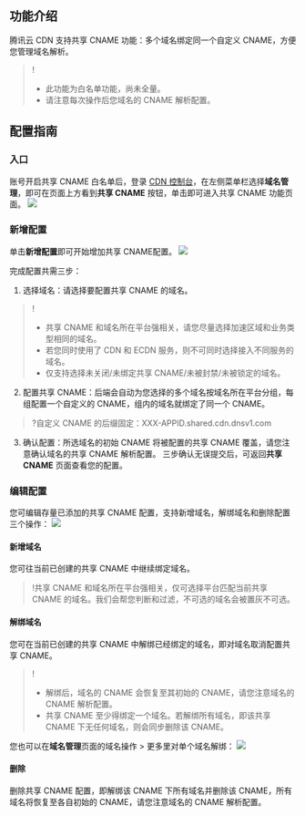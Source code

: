 

## 功能介绍

腾讯云 CDN 支持共享 CNAME 功能：多个域名绑定同一个自定义 CNAME，方便您管理域名解析。

>!
>- 此功能为白名单功能，尚未全量。
>- 请注意每次操作后您域名的 CNAME 解析配置。

## 配置指南

### 入口

账号开启共享 CNAME 白名单后，登录 [CDN 控制台](https://console.cloud.tencent.com/cdn)，在左侧菜单栏选择**域名管理**，即可在页面上方看到**共享 CNAME** 按钮，单击即可进入共享 CNAME 功能页面。
![](https://qcloudimg.tencent-cloud.cn/raw/f4cf093f0a5e28d5f59d1e0e080b73eb.png)

### 新增配置

单击**新增配置**即可开始增加共享 CNAME配置。
![](https://qcloudimg.tencent-cloud.cn/raw/c233b4b1f8c9b05193415fabfc2cb949.png)


完成配置共需三步：

1. 选择域名：请选择要配置共享 CNAME 的域名。
>!
>- 共享 CNAME 和域名所在平台强相关，请您尽量选择加速区域和业务类型相同的域名。
>- 若您同时使用了 CDN 和 ECDN 服务，则不可同时选择接入不同服务的域名。
>- 仅支持选择未关闭/未绑定共享 CNAME/未被封禁/未被锁定的域名。
2. 配置共享 CNAME：后端会自动为您选择的多个域名按域名所在平台分组，每组配置一个自定义的 CNAME，组内的域名就绑定了同一个 CNAME。
>?自定义 CNAME 的后缀固定：XXX-APPID.shared.cdn.dnsv1.com
3. 确认配置：所选域名的初始 CNAME 将被配置的共享 CNAME 覆盖，请您注意确认域名的共享 CNAME 解析配置。
三步确认无误提交后，可返回**共享 CNAME** 页面查看您的配置。

### 编辑配置

您可编辑存量已添加的共享 CNAME 配置，支持新增域名，解绑域名和删除配置三个操作：
![](https://qcloudimg.tencent-cloud.cn/raw/a9a69e079634775002dc997a19a036f6.png)

#### 新增域名

您可往当前已创建的共享 CNAME 中继续绑定域名。

>!共享 CNAME 和域名所在平台强相关，仅可选择平台匹配当前共享 CNAME 的域名。我们会帮您判断和过滤，不可选的域名会被置灰不可选。

#### 解绑域名

您可在当前已创建的共享 CNAME 中解绑已经绑定的域名，即对域名取消配置共享 CNAME。

>!
>- 解绑后，域名的 CNAME 会恢复至其初始的 CNAME，请您注意域名的 CNAME 解析配置。
>- 共享 CNAME 至少得绑定一个域名。若解绑所有域名，即该共享 CNAME 下无任何域名，则会同步删除该 CNAME。

您也可以在**域名管理**页面的域名操作 > 更多里对单个域名解绑：
![](https://qcloudimg.tencent-cloud.cn/raw/e50d1977744c1c6914ab5fea886902f3.png)

#### 删除

删除共享 CNAME 配置，即解绑该 CNAME 下所有域名并删除该 CNAME，所有域名将恢复至各自初始的 CNAME，请您注意域名的 CNAME 解析配置。

